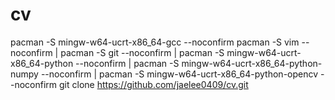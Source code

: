 # cv
pacman -S mingw-w64-ucrt-x86_64-gcc --noconfirm
pacman -S vim --noconfirm | pacman -S git --noconfirm | pacman -S mingw-w64-ucrt-x86_64-python --noconfirm | pacman -S mingw-w64-ucrt-x86_64-python-numpy --noconfirm | pacman -S mingw-w64-ucrt-x86_64-python-opencv --noconfirm
git clone https://github.com/jaelee0409/cv.git
